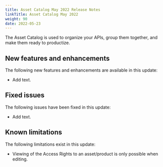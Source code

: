 ```yaml
---
title: Asset Catalog May 2022 Release Notes
linkTitle: Asset Catalog May 2022
weight: 90
date: 2022-05-23
---
```


The Asset Catalog is used to organize your APIs, group them together, and make them ready to productize.

## New features and enhancements

The following new features and enhancements are available in this update:

* Add text.

## Fixed issues

The following issues have been fixed in this update:

* Add text.

## Known limitations

The following limitations exist in this update:

* Viewing of the Access Rights to an asset/product is only possible when editing.
